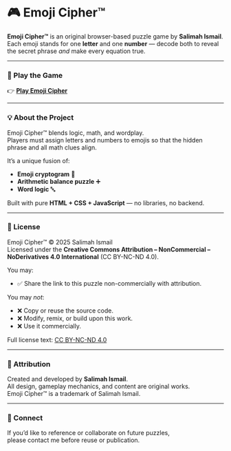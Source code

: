 # 🎮 Emoji Cipher™

**Emoji Cipher™** is an original browser-based puzzle game by **Salimah Ismail**.  
Each emoji stands for one **letter** and one **number** — decode both to reveal the secret phrase *and* make every equation true.

---

### 🧩 Play the Game
👉 **[Play Emoji Cipher](https://salimahi.github.io/emoji-cipher/)**  

---

### 💡 About the Project
Emoji Cipher™ blends logic, math, and wordplay.  
Players must assign letters and numbers to emojis so that the hidden phrase and all math clues align.  

It’s a unique fusion of:
- **Emoji cryptogram** 🧠  
- **Arithmetic balance puzzle** ➕  
- **Word logic** 🔤  

Built with pure **HTML + CSS + JavaScript** — no libraries, no backend.

---

### 🪪 License

Emoji Cipher™ © 2025 Salimah Ismail  
Licensed under the **Creative Commons Attribution – NonCommercial – NoDerivatives 4.0 International** (CC BY-NC-ND 4.0).

You may:
- ✅ Share the link to this puzzle non-commercially with attribution.

You may *not*:
- ❌ Copy or reuse the source code.  
- ❌ Modify, remix, or build upon this work.  
- ❌ Use it commercially.

Full license text: [CC BY-NC-ND 4.0](https://creativecommons.org/licenses/by-nc-nd/4.0/)

---

### 🧾 Attribution
Created and developed by **Salimah Ismail**.  
All design, gameplay mechanics, and content are original works.  
Emoji Cipher™ is a trademark of Salimah Ismail.

---

### 💬 Connect
If you’d like to reference or collaborate on future puzzles,  
please contact me before reuse or publication.
